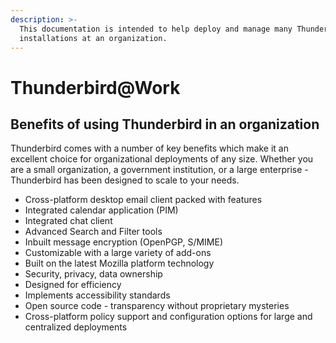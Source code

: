 ```yaml
---
description: >-
  This documentation is intended to help deploy and manage many Thunderbird
  installations at an organization.
---
```


# Thunderbird@Work

## Benefits of using Thunderbird in an organization

Thunderbird comes with a number of key benefits which make it an excellent choice for organizational deployments of any size. Whether you are a small organization, a government institution, or a large enterprise - Thunderbird has been designed to scale to your needs.

* Cross-platform desktop email client packed with features
* Integrated calendar application \(PIM\)
* Integrated chat client
* Advanced Search and Filter tools
* Inbuilt message encryption \(OpenPGP, S/MIME\)
* Customizable with a large variety of add-ons
* Built on the latest Mozilla platform technology
* Security, privacy, data ownership
* Designed for efficiency
* Implements accessibility standards
* Open source code - transparency without proprietary mysteries
* Cross-platform policy support and configuration options for large and centralized deployments



